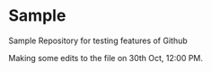 # Sample
Sample Repository for testing features of Github

Making some edits to the file on 30th Oct, 12:00 PM.
